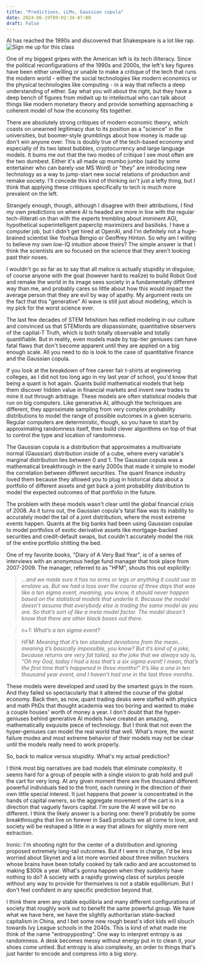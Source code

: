 ```yaml
---
title: "Predictions, LLMs, Gaussian copula"
date: 2024-06-19T09:02:34-07:00
draft: False 
---
```

AI has reached the 1990s and discovered that Shakespeare is a lot like rap. ![Sign me up for this class](/img/shakespeare_is_rap.png "From TechCrunch")


One of my biggest gripes with the American left is its tech illiteracy. Since the political reconfigurations of the 1990s and 2000s, the left's key figures have been either unwilling or unable to make a critique of the tech that runs the modern world - either the social technologies like modern economics or the physical technologies like computing - in a way that reflects a deep understanding of either. Say what you will about the right, but they have a deep bench of figures from midwit up to intellectual who can talk about things like modern monetary theory and provide something approaching a coherent model of how the economy fits together.

There are absolutely strong critiques of modern economic theory, which coasts on unearned legitimacy due to its position as a "science" in the universities, but boomer-style grumblings about how money is made up don't win anyone over. This is doubly true of the tech-based economy and especially of its two latest bubbles, cryptocurrency and large language models. It bums me out that the two modes of critique I see most often are the two dumbest. Either it's all made up mumbo jumbo (said by some entertainer who can barely use MS Word) or "they" are introducing new technology as a way to jump-start new social relations of production and remake society. I'll concede this kind of thinking isn't just a lefty thing, but I think that applying these critiques specifically to tech is much more prevalent on the left. 

Strangely enough, though, although I disagree with their attributions, I find my own predictions on where AI is headed are more in line with the regular tech-illiterati on than with the experts trembling about imminent AGI, hypothetical superintelligent paperclip maximizers and basilisks. I have a computer job, but I didn't get hired at OpenAI, and I'm definitely not a huge-brained scientist like Yoshua Bengio or Geoffrey Hinton. So why am I willing to believe my own low-IQ intuition above theirs? The simple answer is that I think the scientists are so focused on the science that they aren't looking past their noses.

I wouldn't go so far as to say that all malice is actually stupidity in disguise; of course anyone with the goal (however hard to realize) to build Robot God and remake the world in its image sees society in a fundamentally different way than me, and probably cares so little about how this would impact the average person that they are evil by way of apathy. My argument rests on the fact that this "generative" AI wave is still just about modeling, which is my pick for the worst science ever.

The last few decades of STEM fetishism has reified modeling in our culture and convinced us that STEMlords are dispassionate, quantitative observers of the capital-T Truth, which is both totally observable and totally quantifiable. But in reality, even models made by top-tier geniuses can have fatal flaws that don't become apparent until they are applied on a big enough scale. All you need to do is look to the case of quantitative finance and the Gaussian copula. 

If you look at the breakdown of free career fair t-shirts at engineering colleges, as I did not too long ago in my last year of school, you'd know that being a quant is hot again. Quants build mathematical models that help them discover hidden value in financial markets and invent new trades to mine it out through arbitrage. These models are often statistical models that run on big computers. Like generative AI, although the techniques are different, they approximate sampling from very complex probability distributions to model the range of possible outcomes in a given scenario. Regular computers are deterministic, though, so you have to start by approximating randomness itself, then build clever algorithms on top of that to control the type and location of randomness.

The Gaussian copula is a distribution that approximates a multivariate normal (Gaussian) distribution inside of a cube, where every variable's marginal distribution lies between 0 and 1. The Gaussian copula was a mathematical breakthrough in the early 2000s that made it simple to model the correlation between different securities. The quant finance industry loved them because they allowed you to plug in historical data about a portfolio of different assets and get back a joint probability distribution to model the expected outcomes of that portfolio in the future. 

The problem with these models wasn't clear until the global financial crisis of 2008. As it turns out, the Gaussian copula's fatal flaw was its inability to accurately model the tail of a joint distribution, where the most extreme events happen. Quants at the big banks had been using Gaussian copulae to model portfolios of exotic derivative assets like mortgage-backed securities and credit-default swaps, but couldn't accurately model the risk of the entire portfolio shitting the bed.

One of my favorite books, "Diary of A Very Bad Year", is of a series of interviews with an anonymous hedge fund manager that took place from 2007-2009. The manager, referred to as "HFM", shouts this out explicitly:

> *...and we made sure it has no arms or legs or anything it could use to enslave us. But we had a loss over the course of three days that was like a ten sigma event, meaning, you know, it should never happen based on the statistical models that underlie it. Because the model doesn’t assume that everybody else is trading the same model as you are. So that’s sort of like a meta model factor. The model doesn’t know that there are other black boxes out there.*

> *n+1: What’s a ten sigma event?*

> *HFM: Meaning that it’s ten standard deviations from the mean... meaning it’s basically impossible, you know? But it’s kind of a joke, because returns are very fat tailed, so the joke that we always say is, “Oh my God, today I had a loss that’s a six sigma event! I mean, that’s the first time that’s happened in three months!” It’s like a one in ten thousand year event, and I haven’t had one in the last three months.*

These models were developed and used by the smartest guys in the room. And they failed so spectacularly that it altered the course of the global economy. Back then, as now, quant trading desks were staffed with physics and math PhDs that thought academia was too boring and wanted to make a couple houses' worth of money a year. I don't doubt that the hyper-geniuses behind generative AI models have created an amazing, mathematically exquisite piece of technology. But I think that not even the hyper-geniuses can model the real world that well. What's more, the worst failure modes and most extreme behavior of their models may not be clear until the models really need to work properly. 

So, back to malice versus stupidity. What's my actual prediction?

I think most big narratives are bad models that eliminate complexity. It seems hard for a group of people with a single vision to grab hold and pull the cart for very long. At any given moment there are five thousand different powerful individuals tied to the front, each running in the direction of their own little special interest. It just happens that power is concentrated in the hands of capital owners, so the aggregate movement of the cart is in a direction that vaguely favors capital. I'm sure the AI wave will be no different. I think the likely answer is a boring one: there'll probably be some breakthroughs that live on forever in SaaS products we all come to love, and society will be reshaped a little in a way that allows for slightly more rent extraction. 

Ironic: I'm shooting right for the center of a distribution and ignoring proposed extremely long-tail outcomes. But if I were in charge, I'd be less worried about Skynet and a lot more worried about three million truckers whose brains have been totally cooked by talk radio and are accustomed to making $300k a year. What's gonna happen when they suddenly have nothing to do? A society with a rapidly growing class of surplus people without any way to provide for themselves is not a stable equilibrium. But I don't feel confident in any specific prediction beyond that.

I think there arem any stable equilibria and many different configurations of society that roughly work out to benefit the same powerful group. We have what we have here, we have the slightly authoritarian state-backed capitalism in China, and I bet some new rough beast's idiot kids will slouch towards Ivy League schools in the 2040s. This is kind of what made me think of the name "entropyposting". One way to interpret entropy is as randomness. A desk becomes messy without energy put in to clean it, your shoes come untied. But entropy is also complexity, an order to things that's just harder to encode and compress into a big story.

